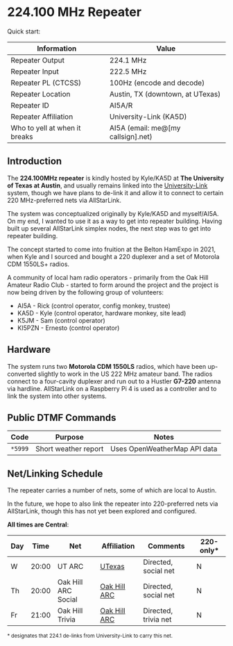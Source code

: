 # 224.100 MHz Repeater

Quick start:

| Information | Value |
| ----------- | ----- |
| Repeater Output | 224.1 MHz |
| Repeater Input | 222.5 MHz |
| Repeater PL (CTCSS) | 100Hz (encode and decode) |
| Repeater Location | Austin, TX (downtown, at UTexas) |
| Repeater ID | AI5A/R |
| Repeater Affiliation | University-Link (KA5D) |
| Who to yell at when it breaks | AI5A (email: me@[my callsign].net) |

## Introduction

The **224.100MHz repeater** is kindly hosted by Kyle/KA5D at **The University of
Texas at Austin**, and usually remains linked into the
[University-Link](https://ka5d.com/repeaters) system, though we have plans to
de-link it and allow it to connect to certain 220 MHz-preferred nets via
AllStarLink.

The system was conceptualized originally by Kyle/KA5D and myself/AI5A. On my
end, I wanted to use it as a way to get into repeater building. Having built up
several AllStarLink simplex nodes, the next step was to get into repeater
building.

The concept started to come into fruition at the Belton HamExpo in 2021, when
Kyle and I sourced and bought a 220 duplexer and a set of Motorola CDM 1550LS+
radios.

A community of local ham radio operators - primarily from the Oak Hill Amateur
Radio Club - started to form around the project and the project is now being
driven by the following group of volunteers:

* AI5A - Rick (control operator, config monkey, trustee)
* KA5D - Kyle (control operator, hardware monkey, site lead)
* K5JM - Sam (control operator)
* KI5PZN - Ernesto (control operator)

## Hardware

The system runs two **Motorola CDM 1550LS** radios, which have been up-converted
slightly to work in the US 222 MHz amateur band. The radios connect to a
four-cavity duplexer and run out to a Hustler **G7-220** antenna via hardline.
AllStarLink on a Raspberry Pi 4 is used as a controller and to link the system
into other systems.

## Public DTMF Commands

| Code | Purpose | Notes |
| ---- | ------- | ----- |
| `*5999` | Short weather report | Uses OpenWeatherMap API data |


## Net/Linking Schedule

The repeater carries a number of nets, some of which are local to Austin.

In the future, we hope to also link the repeater into 220-preferred nets via
AllStarLink, though this has not yet been explored and configured.

**All times are Central**:

| Day | Time | Net | Affiliation | Comments | 220-only* |
| --- | ---- | --- | ----------- | -------- | -------- |
| W | 20:00 | UT ARC | [UTexas](https://n5xu.ece.utexas.edu/) | Directed, social net | N |
| Th | 20:00 | Oak Hill ARC Social | [Oak Hill ARC](https://n5oak.org/) | Directed, social net | N |
| Fr | 21:00 | Oak Hill Trivia | [Oak Hill ARC](https://n5oak.org/) | Directed, trivia net | N |

<small>\* designates that 224.1 de-links from University-Link to carry this net.</small>
